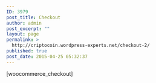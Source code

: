 ```yaml
---
ID: 3979
post_title: Checkout
author: admin
post_excerpt: ""
layout: page
permalink: >
  http://criptocoin.wordpress-experts.net/checkout-2/
published: true
post_date: 2015-04-25 05:32:37
---
```

[woocommerce_checkout]